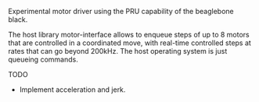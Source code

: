 Experimental motor driver using the PRU capability of the beaglebone black.

The host library motor-interface allows to enqueue steps of up to 8 motors that
are controlled in a coordinated move, with real-time controlled steps at rates
that can go beyond 200kHz. The host operating system is just queueing commands.

TODO
  * Implement acceleration and jerk.
